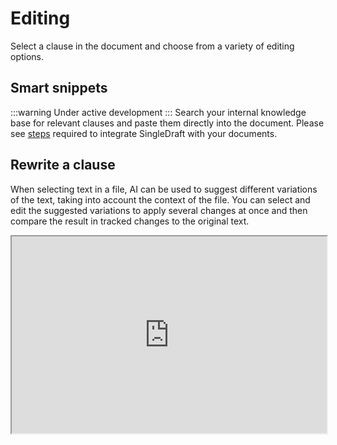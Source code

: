 # Editing

Select a clause in the document and choose from a variety of editing options.

## Smart snippets

:::warning Under active development
:::
Search your internal knowledge base for relevant clauses and paste them directly into
the document. Please see [steps](integrations) required to integrate SingleDraft
with your documents.

## Rewrite a clause

When selecting text in a file, AI can be used to suggest different variations of the
text, taking into account the context of the file. You can select and edit the suggested
variations to apply several changes at once and then compare the result in tracked
changes to the original text.

<iframe
  width="100%"
  height="315"
  src="https://www.youtube.com/embed/VnUUYtp81EU"
  title="YouTube video player"
  allow="accelerometer; autoplay; clipboard-write; encrypted-media; gyroscope; picture-in-picture"
  allowFullScreen
/>

## Translation

Translate text from one language to another using a variety of translation providers.

## Paste a signature block

Save & paste commonly used signature blocks into the document. We offer several default
templates to get you started, but you can also create your own and share them with
your team.

<iframe
  width="100%"
  height="315"
  src="https://www.youtube.com/embed/Yf86Bkq489g"
  title="YouTube video player"
  allow="accelerometer; autoplay; clipboard-write; encrypted-media; gyroscope; picture-in-picture"
  allowFullScreen
/>
